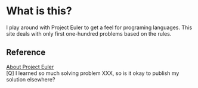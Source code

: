 # What is this?

I play around with Project Euler to get a feel for programing languages.
This site deals with only first one-hundred problems based on the rules.

## Reference
  [About Project Euler](https://projecteuler.net/about)  
  [Q] I learned so much solving problem XXX, so is it okay to publish my solution elsewhere?
